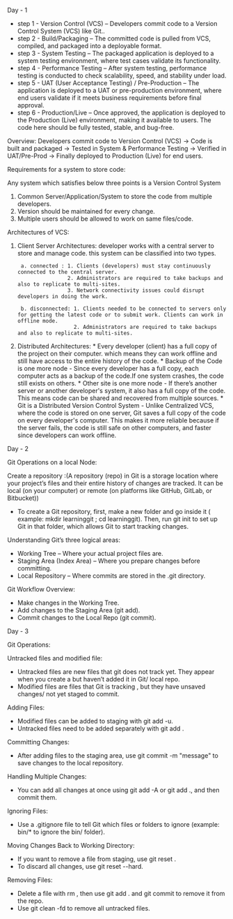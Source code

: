 Day - 1 

* step 1 - Version Control (VCS) – Developers commit code to a Version Control System (VCS) like Git..
* step 2 - Build/Packaging – The committed code is pulled from VCS, compiled, and packaged into a deployable format.
* step 3 - System Testing – The packaged application is deployed to a system testing environment, where test cases validate its functionality.
* step 4 - Performance Testing – After system testing, performance testing is conducted to check scalability, speed, and stability under load.
* step 5 - UAT (User Acceptance Testing) / Pre-Production – The application is deployed to a UAT or pre-production environment, where end users validate if it meets business requirements before final approval.
* step 6 - Production/Live – Once approved, the application is deployed to the Production (Live) environment, making it available to users. The code here should be fully tested, stable, and bug-free.

Overview: 
Developers commit code to Version Control (VCS) → Code is built and packaged → Tested in System & Performance Testing → Verified in UAT/Pre-Prod → Finally deployed to Production (Live) for end users.

Requirements for a system to store code: 

Any system which satisfies below three points is a Version Control System
1. Common Server/Application/System to store the code from multiple developers.
2. Version should be maintained for every change.
3. Multiple users should be allowed to work on same files/code.


Architectures of VCS: 

1. Client Server Architectures: 
        developer works with a central server to store and manage code. this system can be classified into two types. 

        a. connected : 1. Clients (developers) must stay continuously connected to the central server.
                       2. Administrators are required to take backups and also to replicate to multi-sites.
                       3. Network connectivity issues could disrupt developers in doing the work. 

        b. disconnected: 1. Clients needed to be connected to servers only for getting the latest code or to submit work. Clients can work in offline mode.
                         2. Administrators are required to take backups and also to replicate to multi-sites.  

2. Distributed Architectures: 
                  *  Every developer (client) has a full copy of the project on their computer. which means they can work offline and still have access to the entire history of the code.
                  *  Backup of the Code is one more node - Since every developer has a full copy, each computer acts as a backup of the code.If one system crashes, the code still exists on others.
                  *  Other site is one more node - If there’s another server or another developer's system, it also has a full copy of the code. This means code can be shared and recovered from multiple sources.
                  *  Git is a Distributed Version Control System - Unlike Centralized VCS, where the code is stored on one server, Git saves a full copy of the code on every developer's computer. This makes it more reliable because if the server fails, the code is still safe on other computers, and faster since developers can work offline.

Day - 2 


Git Operations on a local Node:

Create a repository :(A repository (repo) in Git is a storage location where your project’s files and their entire history of changes are tracked. It can be local (on your computer) or remote (on platforms like GitHub, GitLab, or Bitbucket))
* To create a Git repository, first, make a new folder and go inside it ( example:  mkdir learninggit ; cd learninggit). Then, run git init to set up Git in that folder, which allows Git to start tracking changes.
 
Understanding Git’s three logical areas:

* Working Tree – Where your actual project files are.
* Staging Area (Index Area) – Where you prepare changes before committing.
* Local Repository – Where commits are stored in the .git directory.

Git Workflow Overview:

* Make changes in the Working Tree. 
* Add changes to the Staging Area (git add). 
* Commit changes to the Local Repo (git commit).

Day - 3

Git Operations:

Untracked files and modified file:

* Untracked files are new files that git does not track yet. They appear when you create a but haven’t added it in Git/ local repo.
* Modified files are files that Git is tracking , but they have unsaved changes/ not yet staged to commit. 

Adding Files:

* Modified files can be added to staging with git add -u.
* Untracked files need to be added separately with git add <file>.

Committing Changes:

* After adding files to the staging area, use git commit -m "message" to save changes to the local repository.

Handling Multiple Changes:

* You can add all changes at once using git add -A or git add ., and then commit them.

Ignoring Files: 

* Use a .gitignore file to tell Git which files or folders to ignore (example: bin/* to ignore the bin/ folder).

Moving Changes Back to Working Directory:

* If you want to remove a file from staging, use git reset <file>.
* To discard all changes, use git reset --hard.

Removing Files:

* Delete a file with rm <file>, then use git add . and git commit to remove it from the repo.
* Use git clean -fd to remove all untracked files.







